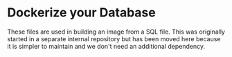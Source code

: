 # Dockerize your Database

These files are used in building an image from a SQL file. This was originally started in a separate internal repository but has been moved here because it is simpler to maintain and we don't need an additional dependency.
